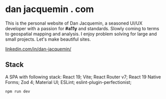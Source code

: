 # dan jacquemin . com

This is the personal website of Dan Jacquemin, a seasoned UI/UX developer with a passion for **#a11y** and standards. Slowly coming to terms to geospatial mapping and analysis. I enjoy problem solving for large and small projects. Let's make beautiful sites.

[linkedin.com/in/dan-jacquemin/](https://www.linkedin.com/in/dan-jacquemin/)

## Stack

A SPA with following stack: React 19; Vite; React Router v7; React 19 Native Forms; Zod 4; Material UI; ESLint; eslint-plugin-perfectionist;

```npm install
npm run dev
```
